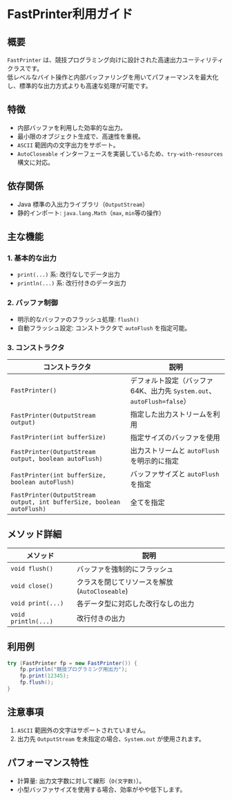 # FastPrinter利用ガイド

## 概要
`FastPrinter` は、競技プログラミング向けに設計された高速出力ユーティリティクラスです。  
低レベルなバイト操作と内部バッファリングを用いてパフォーマンスを最大化し、標準的な出力方式よりも高速な処理が可能です。

## 特徴
- 内部バッファを利用した効率的な出力。
- 最小限のオブジェクト生成で、高速性を重視。
- `ASCII` 範囲内の文字出力をサポート。
- `AutoCloseable` インターフェースを実装しているため、`try-with-resources`構文に対応。

## 依存関係
- Java 標準の入出力ライブラリ（`OutputStream`）
- 静的インポート: `java.lang.Math`（`max`, `min`等の操作）

## 主な機能

### 1. 基本的な出力
- `print(...)` 系: 改行なしでデータ出力
- `println(...)` 系: 改行付きのデータ出力

### 2. バッファ制御
- 明示的なバッファのフラッシュ処理: `flush()`
- 自動フラッシュ設定: コンストラクタで `autoFlush` を指定可能。

### 3. コンストラクタ

| コンストラクタ                                                               | 説明                                                  |
|-----------------------------------------------------------------------|-----------------------------------------------------|
| `FastPrinter()`                                                       | デフォルト設定（バッファ64K、出力先 `System.out`、`autoFlush=false`） |
| `FastPrinter(OutputStream output)`                                    | 指定した出力ストリームを利用                                      |
| `FastPrinter(int bufferSize)`                                         | 指定サイズのバッファを使用                                       |
| `FastPrinter(OutputStream output, boolean autoFlush)`                 | 出力ストリームと `autoFlush` を明示的に指定                        |
| `FastPrinter(int bufferSize, boolean autoFlush)`                      | バッファサイズと `autoFlush` を指定                            |
| `FastPrinter(OutputStream output, int bufferSize, boolean autoFlush)` | 全てを指定                                               |

## メソッド詳細

| メソッド                | 説明                               |
|---------------------|----------------------------------|
| `void flush()`      | バッファを強制的にフラッシュ                   |
| `void close()`      | クラスを閉じてリソースを解放 (`AutoCloseable`) |
| `void print(...)`   | 各データ型に対応した改行なしの出力                |
| `void println(...)` | 改行付きの出力                          |

## 利用例
``` java
try (FastPrinter fp = new FastPrinter()) {
	fp.println("競技プログラミング用出力");
	fp.print(12345);
	fp.flush();
}
```

## 注意事項
1. `ASCII` 範囲外の文字はサポートされていません。
2. 出力先 `OutputStream` を未指定の場合、`System.out` が使用されます。

## パフォーマンス特性
- 計算量: 出力文字数に対して線形（`O(文字数)`）。
- 小型バッファサイズを使用する場合、効率がやや低下します。
